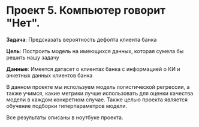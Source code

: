 # Проект 5. Компьютер говорит "Нет".

**Задача**: Предсказать вероятность дефолта клиента банка

**Цель**: Построить модель на имеющихся данных, которая сумела бы решить нашу задачу

**Данные**: Имеется датасет о клиентах банка с информацией о КИ и анкетных данных клиентов банка

В данном проекте мы используем модель логистической регрессии, а также учимся, какие метрики лучше использовать для оценки качества модели в каждом конкретном случае. Также целью проекта является обучение подборки гиперпараметров модели.

Все результаты описаны в ноутбуке проекта.

